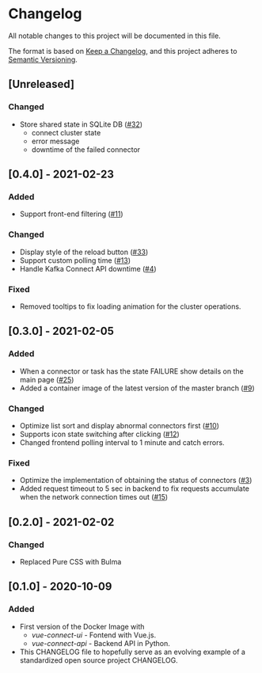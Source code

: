 # Changelog

All notable changes to this project will be documented in this file.

The format is based on [Keep a Changelog](https://keepachangelog.com/en/1.0.0/),
and this project adheres to [Semantic Versioning](https://semver.org/spec/v2.0.0.html).

## [Unreleased]

### Changed

- Store shared state in SQLite DB ([#32][i32])
  - connect cluster state
  - error message
  - downtime of the failed connector

[i32]: https://github.com/rueedlinger/vue-connect/issues/32

## [0.4.0] - 2021-02-23

### Added
- Support front-end filtering ([#11][i11])

### Changed

- Display style of the reload button ([#33][i33])
- Support custom polling time ([#13][i13])
- Handle Kafka Connect API downtime ([#4][i4])

[i4]: https://github.com/rueedlinger/vue-connect/issues/4
[i11]: https://github.com/rueedlinger/vue-connect/issues/11
[i13]: https://github.com/rueedlinger/vue-connect/issues/13
[i33]: https://github.com/rueedlinger/vue-connect/issues/33

### Fixed

- Removed tooltips to fix loading animation for the cluster operations.

## [0.3.0] - 2021-02-05

### Added

- When a connector or task has the state FAILURE show details on the main page ([#25][i25])
- Added a container image of the latest version of the master branch ([#9][i9])

[i9]: https://github.com/rueedlinger/vue-connect/issues/9
[i25]: https://github.com/rueedlinger/vue-connect/issues/25

### Changed

- Optimize list sort and display abnormal connectors first ([#10][i10])
- Supports icon state switching after clicking ([#12][i12])
- Changed frontend polling interval to 1 minute and catch errors.

[i10]: https://github.com/rueedlinger/vue-connect/issues/10
[i12]: https://github.com/rueedlinger/vue-connect/issues/12
[i15]: https://github.com/rueedlinger/vue-connect/issues/15

### Fixed

- Optimize the implementation of obtaining the status of connectors ([#3][i3])
- Added request timeout to 5 sec in backend to fix requests accumulate when the network connection times out ([#15][i15])

[i3]: https://github.com/rueedlinger/vue-connect/issues/3

## [0.2.0] - 2021-02-02

### Changed

- Replaced Pure CSS with Bulma

## [0.1.0] - 2020-10-09

### Added

- First version of the Docker Image with
  - _vue-connect-ui_ - Fontend with Vue.js.
  - _vue-connect-api_ - Backend API in Python.
- This CHANGELOG file to hopefully serve as an evolving example of a
  standardized open source project CHANGELOG.
